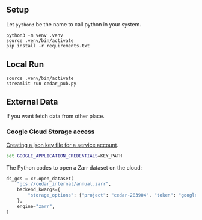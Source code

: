 ## Setup
Let `python3` be the name to call python in your system.
```shell
python3 -m venv .venv
source .venv/bin/activate
pip install -r requirements.txt
```

## Local Run
```shell
source .venv/bin/activate
streamlit run cedar_pub.py
```

## External Data
If you want fetch data from other place.

### Google Cloud Storage access
[Creating a json key file for a service account](https://cloud.google.com/docs/authentication/getting-started#windows).
```cmd
set GOOGLE_APPLICATION_CREDENTIALS=KEY_PATH
```

The Python codes to open a Zarr dataset on the cloud:
```Python
ds_gcs = xr.open_dataset(
    "gcs://cedar_internal/annual.zarr",
    backend_kwargs={
        "storage_options": {"project": "cedar-283904", "token": "google_default"}
    },
    engine="zarr",
)
```
